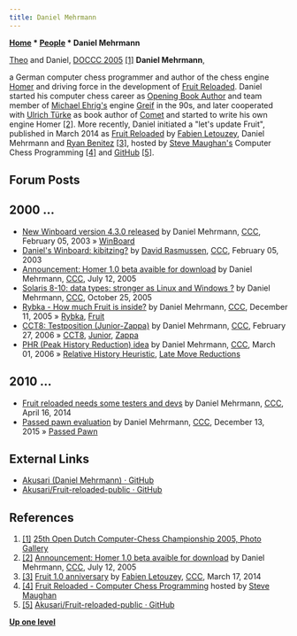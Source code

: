 ```yaml
---
title: Daniel Mehrmann
---
```

**[Home](Home "Home") * [People](People "People") * Daniel Mehrmann**

[](http://old.csvn.nl/gallery23.html) [Theo](Theo_van_der_Storm "Theo van der Storm") and Daniel, [DOCCC 2005](DOCCC_2005 "DOCCC 2005") <a id="cite-note-1" href="#cite-ref-1">[1]</a>
**Daniel Mehrmann**,

a German computer chess programmer and author of the chess engine [Homer](Homer "Homer") and driving force in the development of [Fruit Reloaded](Fruit_Reloaded "Fruit Reloaded").
Daniel started his computer chess career as [Opening Book Author](Category:Opening_Book_Author "Category:Opening Book Author") and team member of [Michael Ehrig's](Michael_Ehrig "Michael Ehrig") engine [Greif](Greif "Greif") in the 90s, and later cooperated with [Ulrich Türke](Ulrich_T%C3%BCrke "Ulrich Türke") as book author of [Comet](Comet "Comet") and started to write his own engine Homer <a id="cite-note-2" href="#cite-ref-2">[2]</a>.
More recently, Daniel initiated a "let's update Fruit", published in March 2014 as [Fruit Reloaded](Fruit_Reloaded "Fruit Reloaded") by [Fabien Letouzey](Fabien_Letouzey "Fabien Letouzey"), Daniel Mehrmann and [Ryan Benitez](Ryan_Benitez "Ryan Benitez") <a id="cite-note-3" href="#cite-ref-3">[3]</a>, hosted by [Steve Maughan's](Steve_Maughan "Steve Maughan") Computer Chess Programming <a id="cite-note-4" href="#cite-ref-4">[4]</a> and [GitHub](https://en.wikipedia.org/wiki/GitHub) <a id="cite-note-5" href="#cite-ref-5">[5]</a>.

## Forum Posts

## 2000 ...

- [New Winboard version 4.3.0 released](https://www.stmintz.com/ccc/index.php?id=281836) by Daniel Mehrmann, [CCC](CCC "CCC"), February 05, 2003 » [WinBoard](WinBoard "WinBoard")
- [Daniel's Winboard: kibitzing?](https://www.stmintz.com/ccc/index.php?id=282009) by [David Rasmussen](David_Rasmussen "David Rasmussen"), [CCC](CCC "CCC"), February 05, 2003
- [Announcement: Homer 1.0 beta avaible for download](https://www.stmintz.com/ccc/index.php?id=436459) by Daniel Mehrmann, [CCC](CCC "CCC"), July 12, 2005
- [Solaris 8-10: data types: stronger as Linux and Windows ?](https://www.stmintz.com/ccc/index.php?id=457693) by Daniel Mehrmann, [CCC](CCC "CCC"), October 25, 2005
- [Rybka - How much Fruit is inside?](https://www.stmintz.com/ccc/index.php?id=469130) by Daniel Mehrmann, [CCC](CCC "CCC"), December 11, 2005 » [Rybka](Rybka "Rybka"), [Fruit](Fruit "Fruit")
- [CCT8: Testposition (Junior-Zappa)](https://www.stmintz.com/ccc/index.php?id=489952) by Daniel Mehrmann, [CCC](CCC "CCC"), February 27, 2006 » [CCT8](CCT8 "CCT8"), [Junior](Junior "Junior"), [Zappa](Zappa "Zappa")
- [PHR (Peak History Reduction) idea](https://www.stmintz.com/ccc/index.php?id=490779) by Daniel Mehrmann, [CCC](CCC "CCC"), March 01, 2006 » [Relative History Heuristic](Relative_History_Heuristic "Relative History Heuristic"), [Late Move Reductions](Late_Move_Reductions "Late Move Reductions")

## 2010 ...

- [Fruit reloaded needs some testers and devs](http://www.talkchess.com/forum/viewtopic.php?t=52007) by Daniel Mehrmann, [CCC](CCC "CCC"), April 16, 2014
- [Passed pawn evaluation](http://www.talkchess.com/forum/viewtopic.php?t=58583) by Daniel Mehrmann, [CCC](CCC "CCC"), December 13, 2015 » [Passed Pawn](Passed_Pawn "Passed Pawn")

## External Links

- [Akusari (Daniel Mehrmann) · GitHub](https://github.com/Akusari)
- [Akusari/Fruit-reloaded-public · GitHub](https://github.com/Akusari/Fruit-reloaded-public)

## References

1. <a id="cite-ref-1" href="#cite-note-1">[1]</a> [25th Open Dutch Computer-Chess Championship 2005, Photo Gallery](http://old.csvn.nl/gallery23.html)
1. <a id="cite-ref-2" href="#cite-note-2">[2]</a> [Announcement: Homer 1.0 beta avaible for download](https://www.stmintz.com/ccc/index.php?id=436459) by Daniel Mehrmann, [CCC](CCC "CCC"), July 12, 2005
1. <a id="cite-ref-3" href="#cite-note-3">[3]</a> [Fruit 1.0 anniversary](http://www.talkchess.com/forum/viewtopic.php?t=51638) by [Fabien Letouzey](Fabien_Letouzey "Fabien Letouzey"), [CCC](CCC "CCC"), March 17, 2014
1. <a id="cite-ref-4" href="#cite-note-4">[4]</a> [Fruit Reloaded - Computer Chess Programming](http://www.chessprogramming.net/fruit-reloaded/) hosted by [Steve Maughan](Steve_Maughan "Steve Maughan")
1. <a id="cite-ref-5" href="#cite-note-5">[5]</a> [Akusari/Fruit-reloaded-public · GitHub](https://github.com/Akusari/Fruit-reloaded-public)

**[Up one level](People "People")**

